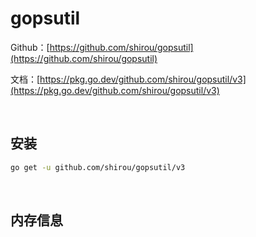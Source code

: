 # gopsutil

Github：[https://github.com/shirou/gopsutil](https://github.com/shirou/gopsutil)

文档：[https://pkg.go.dev/github.com/shirou/gopsutil/v3](https://pkg.go.dev/github.com/shirou/gopsutil/v3)

<br />

## 安装

```bash
go get -u github.com/shirou/gopsutil/v3
```

<br />

## 内存信息

